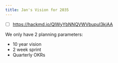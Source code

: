 ```yaml
---
title: Jan's Vision for 2035
---
```


- [ ] https://hackmd.io/QIWyYbNNQVWVbupuI3kjAA

We only have 2 planning parameters:
- 10 year vision
- 2 week sprint
- Quarterly OKRs
